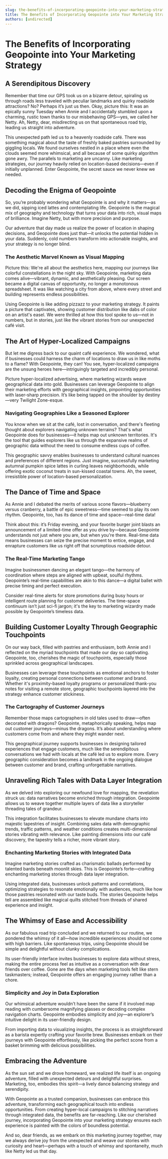 ```yaml
---
slug: the-benefits-of-incorporating-geopointe-into-your-marketing-strategy
title: The Benefits of Incorporating Geopointe into Your Marketing Strategy
authors: [undirected]
---
```



# The Benefits of Incorporating Geopointe into Your Marketing Strategy

## A Serendipitous Discovery

Remember that time our GPS took us on a bizarre detour, spiraling us through roads less traveled with peculiar landmarks and quirky roadside attractions? No? Perhaps it’s just us then. Okay, picture this: It was an epically sunny Tuesday when Annie and I accidentally stumbled upon a charming, rustic town thanks to our misbehaving GPS—yes, we called her Netty. Ah, Netty, dear, misdirecting us on that spontaneous road trip, leading us straight into adventure. 

This unexpected path led us to a heavenly roadside café. There was something magical about the taste of freshly baked pastries surrounded by giggling locals. We found ourselves nestled in a place where even the clouds seemed more whimsical, and all because of some quirky algorithm gone awry. The parallels to marketing are uncanny. Like marketing strategies, our journey heavily relied on location-based decisions—even if initially unplanned. Enter Geopointe, the secret sauce we never knew we needed.

## Decoding the Enigma of Geopointe

So, you’re probably wondering what Geopointe is and why it matters—as we did, sipping iced lattes and contemplating life. Geopointe is the magical mix of geography and technology that turns your data into rich, visual maps of brilliance. Imagine Netty, but with more precision and purpose.

Our adventure that day made us realize the power of location in shaping decisions, and Geopointe does just that—it unlocks the potential hidden in your data. Suddenly, cold numbers transform into actionable insights, and your strategy is no longer blind.

### The Aesthetic Marvel Known as Visual Mapping

Picture this: We're all about the aesthetics here, mapping our journeys like colorful constellations in the night sky. With Geopointe, marketing data comes alive—vibrant, dynamic, and aesthetically pleasing. Our screen became a digital canvas of opportunity, no longer a monotonous spreadsheet. It was like watching a city from above, where every street and building represents endless possibilities.

Using Geopointe is like adding pizzazz to your marketing strategy. It paints a picture that captivates, showing customer distribution like dabs of color on an artist's easel. We were thrilled at how this tool spoke to us—not in numbers, but in stories, just like the vibrant stories from our unexpected café visit.

## The Art of Hyper-Localized Campaigns

But let me digress back to our quaint café experience. We wondered, what if businesses could harness the charm of locations to draw us in like moths to a flame? With Geopointe, they can! You see, hyper-localized campaigns are the unsung heroes here—intriguingly targeted and incredibly personal.

Picture hyper-localized advertising, where marketing wizards weave geographical data into gold. Businesses can leverage Geopointe to align their marketing efforts with geographical insights, pinpointing opportunities with laser-sharp precision. It’s like being tapped on the shoulder by destiny—very Twilight Zone-esque.

### Navigating Geographies Like a Seasoned Explorer

You know when we sit at the café, lost in conversation, and there's fleeting thought about explorers navigating unknown terrains? That's what Geopointe does for businesses—it helps map out unknown territories. It's the tool that guides explorers like us through the expansive realms of geographic data without the need to consume endless cups of coffee.

This geographic savvy enables businesses to understand cultural nuances and preferences of different regions. Just imagine, successfully marketing autumnal pumpkin spice lattes in curling leaves neighborhoods, while offering exotic coconut treats in sun-kissed coastal towns. Ah, the sweet, irresistible power of location-based personalization.

## The Dance of Time and Space

As Annie and I debated the merits of various scone flavors—blueberry versus cranberry, a battle of epic sweetness—time seemed to play its own rhythm. Geopointe, too, has its dance of time and space—real-time data!

Think about this: it’s Friday evening, and your favorite burger joint blasts an announcement of a limited-time offer as you drive by—because Geopointe understands not just where you are, but when you're there. Real-time data means businesses can seize the precise moment to entice, engage, and enrapture customers like us right off that scrumptious roadside detour.

### The Real-Time Marketing Tango

Imagine businessmen dancing an elegant tango—the harmony of coordination where steps are aligned with upbeat, soulful rhythms. Geopointe’s real-time capabilities are akin to this dance—a digital ballet with precise timing and perfect execution.

Consider real-time alerts for store promotions during busy hours or intelligent route planning for customer deliveries. The time-space continuum isn’t just sci-fi jargon; it's the key to marketing wizardry made possible by Geopointe’s timeless data.

## Building Customer Loyalty Through Geographic Touchpoints

On our way back, filled with pastries and enthusiasm, both Annie and I reflected on the myriad touchpoints that made our day so captivating. Geopointe, too, cherishes the magic of touchpoints, especially those sprinkled across geographical landscapes.

Businesses can leverage these touchpoints as emotional anchors to foster loyalty, creating personal connections between customer and brand. Whether it's proximity-based loyalty programs or personalized thank-you notes for visiting a remote store, geographic touchpoints layered into the strategy enhance customer stickiness.

### The Cartography of Customer Journeys

Remember those maps cartographers in old tales used to draw—often decorated with dragons? Geopointe, metaphorically speaking, helps map out customer journeys—minus the dragons. It’s about understanding where customers come from and where they might wander next.

This geographical journey supports businesses in designing tailored experiences that engage customers, much like the serendipitous conversations we had with locals at the café led us to explore more. Every geographic consideration becomes a landmark in the ongoing dialogue between customer and brand, crafting unforgettable narratives.

## Unraveling Rich Tales with Data Layer Integration

As we delved into exploring our newfound love for mapping, the revelation struck us: data narratives become enriched through integration. Geopointe allows us to weave together multiple layers of data like a storyteller threading tales of grandeur.

This integration facilitates businesses to elevate mundane charts into majestic tapestries of insight. Combining sales data with demographic trends, traffic patterns, and weather conditions creates multi-dimensional stories vibrating with relevance. Like painting dimensions into our café discovery, the tapestry tells a richer, more vibrant story.

### Enchanting Marketing Stories with Integrated Data

Imagine marketing stories crafted as charismatic ballads performed by talented bards beneath moonlit skies. This is Geopointe’s forte—crafting enchanting marketing stories through data layer integration.

Using integrated data, businesses unlock patterns and correlations, optimizing strategies to resonate emotionally with audiences, much like how those pastries resonated with our taste buds. The stories Geopointe helps tell are assembled like magical quilts stitched from threads of shared experience and insight.

## The Whimsy of Ease and Accessibility

As our fabulous road trip concluded and we returned to our routine, we pondered the whimsy of it all—how incredible experiences should not come with high barriers. Like spontaneous trips, using Geopointe should be simple and delightful without clunky complications.

Its user-friendly interface invites businesses to explore data without stress, making the entire process feel as intuitive as a conversation with dear friends over coffee. Gone are the days when marketing tools felt like stern taskmasters; instead, Geopointe offers an engaging journey rather than a chore.

### Simplicity and Joy in Data Exploration

Our whimsical adventure wouldn’t have been the same if it involved map reading with cumbersome magnifying glasses or decoding complex navigation charts. Geopointe embodies simplicity and joy—an explorer’s intuitive delight in its user-friendly design.

From importing data to visualizing insights, the process is as straightforward as a barista expertly crafting your favorite brew. Businesses embark on their journeys with Geopointe effortlessly, like picking the perfect scone from a basket brimming with delicious possibilities.

## Embracing the Adventure

As the sun set and we drove homeward, we realized life itself is an ongoing adventure, filled with unexpected detours and delightful surprises. Marketing, too, embodies this spirit—a lively dance balancing strategy and serendipity.

With Geopointe as a trusted companion, businesses can embrace this adventure, transforming each geographical touch into endless opportunities. From creating hyper-local campaigns to stitching narratives through integrated data, the benefits are far-reaching. Like our cherished journey, incorporating Geopointe into your marketing strategy ensures each experience is painted with the colors of boundless potential.

And so, dear friends, as we embark on this marketing journey together, may we always derive joy from the unexpected and weave our stories with curiosity and heart—perhaps with a touch of whimsy and spontaneity, much like Netty led us that day.